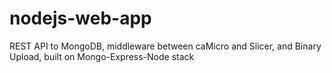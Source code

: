 # nodejs-web-app
REST API to MongoDB, middleware between caMicro and Slicer, and Binary Upload, built on Mongo-Express-Node stack
